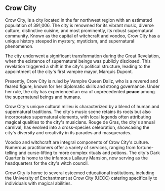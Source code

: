 ## Crow City

Crow City, is a city located in the far northwest region with an estimated population of 391,006. The city is renowned for its vibrant music, diverse culture, distinctive cuisine, and most prominently, its robust supernatural community. Known as the capital of witchcraft and voodoo, Crow City has a unique history steeped in mystery, mysticism, and supernatural phenomenon.

The city underwent a significant transformation during the Great Revelation, when the existence of supernatural beings was publicly disclosed. This revelation triggered a shift in the city's political structure, leading to the appointment of the city's first vampire mayor, Marquis Dupont.

Presently, Crow City is ruled by Vampire Queen Daliz, who is a revered and feared figure, known for her diplomatic skills and strong governance. Under her rule, the city has experienced an era of unprecedented **peace** among the supernatural beings and humans.

Crow City's unique cultural milieu is characterized by a blend of human and supernatural traditions. The city's music scene retains its roots but also incorporates supernatural elements, with local legends often attributing magical qualities to the city's musicians. Rouge de Gras, the city's annual carnival, has evolved into a cross-species celebration, showcasing the city's diversity and creativity in its parades and masquerades.

Voodoo and witchcraft are integral components of Crow City's culture. Numerous practitioners offer a variety of services, ranging from fortune-telling and curse-lifting to more complex rituals and potions. The city's Dark Quarter is home to the infamous Lallaury Mansion, now serving as the headquarters for the city's witch council.

Crow City is home to several esteemed educational institutions, including the University of Enchantment at Crow City (UECC) catering specifically to individuals with magical abilities.
